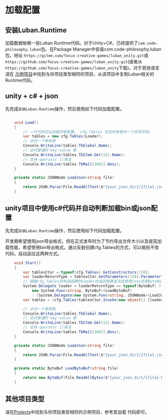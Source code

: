 # 加载配置


## 安装Luban.Runtime

加载数据依赖一些Luban Runtime代码。对于Unity+C#，已经提供了`com.code-philosophy.luban`包。在Package Manager中安装com.code-philosophy.luban包，地址 `https://gitee.com/focus-creative-games/luban_unity.git`或`https://github.com/focus-creative-games/luban_unity.git`(或者从`https://github.com/focus-creative-games/luban_unity`下载)。对于其他语言请在 [示例项目](https://gitee.com/focus-creative-games/luban_examples/tree/main/Projects)中找到与你项目类型相符的项目，从该项目中复制Luban相关的Runtime代码。

## unity + c# + json 

先完成`安装Luban.Runtime`操作，然后使用如下代码加载配置。

```csharp

    void Load()
    {
        // 一行代码可以加载所有配置。 cfg.Tables 包含所有表的一个实例字段。
        var tables = new cfg.Tables(Loader);
        // 访问一个单例表
        Console.WriteLine(tables.TbGlobal.Name);
        // 访问普通的 key-value 表
        Console.WriteLine(tables.TbItem.Get(12).Name);
        // 支持 operator []用法
        Console.WriteLine(tables.TbMail[1001].Desc);
    }

    private static JSONNode LoadJson(string file)
    {
        return JSON.Parse(File.ReadAllText($"{your_json_dir}/{file}.json", System.Text.Encoding.UTF8));
    }

```


## unity项目中使用c#代码并自动判断加载bin或json配置

先完成`安装Luban.Runtime`操作，然后使用如下代码加载配置。

开发期希望使用json导出格式，但在正式发布时为了节约导出文件大小以及提高加载性能，希望使用bin导出格式。通过反射创建cfg.Tables的方式，可以做到不改代码，自动适应这两种方式。

```csharp
    void Start()
    {
        var tablesCtor = typeof(cfg.Tables).GetConstructors()[0];
        var loaderReturnType = tablesCtor.GetParameters()[0].ParameterType.GetGenericArguments()[1];
        // 根据cfg.Tables的构造函数的Loader的返回值类型决定使用json还是ByteBuf Loader
        System.Delegate loader = loaderReturnType == typeof(ByteBuf) ?
            new System.Func<string, ByteBuf>(LoadByteBuf)
            : (System.Delegate)new System.Func<string, JSONNode>(LoadJson);
        var tables = (cfg.Tables)tablesCtor.Invoke(new object[] {loader});

        // 访问一个单例表
        Console.WriteLine(tables.TbGlobal.Name);
        // 访问普通的 key-value 表
        Console.WriteLine(tables.TbItem.Get(12).Name);
        // 支持 operator []用法
        Console.WriteLine(tables.TbMail[1001].Desc);
    }

    private static JSONNode LoadJson(string file)
    {
        return JSON.Parse(File.ReadAllText($"{your_json_dir}/{file}.json", System.Text.Encoding.UTF8));
    }

    private static ByteBuf LoadByteBuf(string file)
    {
        return new ByteBuf(File.ReadAllBytes($"{your_json_dir}/{file}.bytes"));
    }
```

## 其他项目类型

请在[Projects](https://gitee.com/focus-creative-games/luban_examples/tree/main/Projects)中找到与你项目类型相符的示例项目，参考其加载
代码即可。
